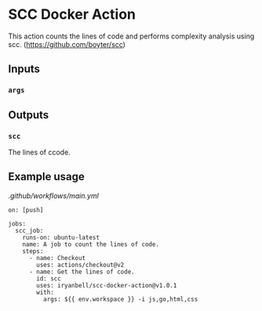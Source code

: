 # SCC Docker Action

This action counts the lines of code and performs complexity analysis using scc. (https://github.com/boyter/scc)

## Inputs

### `args`

## Outputs

### `scc`

The lines of ccode.

## Example usage

_.github/workflows/main.yml_

```
on: [push]

jobs:
  scc_job:
    runs-on: ubuntu-latest
    name: A job to count the lines of code.
    steps:
      - name: Checkout
        uses: actions/checkout@v2
      - name: Get the lines of code.
        id: scc
        uses: iryanbell/scc-docker-action@v1.0.1
        with:
          args: ${{ env.workspace }} -i js,go,html,css
```
